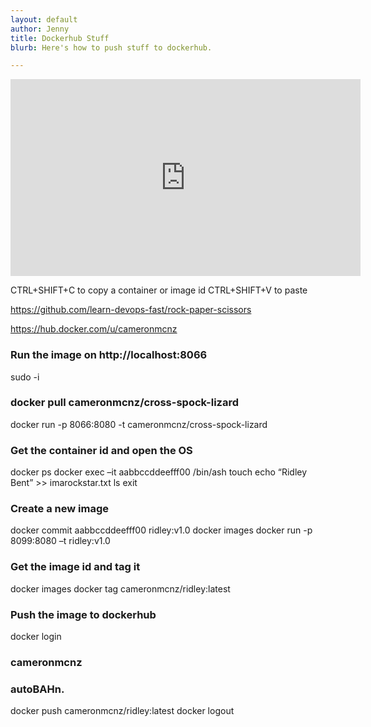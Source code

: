 ```yaml
---
layout: default
author: Jenny
title: Dockerhub Stuff
blurb: Here's how to push stuff to dockerhub.

---
```


<div class="embed-responsive embed-responsive-16by9">
<iframe src="https://youtu.be/embed/vkZ6aXjHFCU" allow="accelerometer; autoplay; clipboard-write; encrypted-media; gyroscope; picture-in-picture" allowfullscreen="" width="560" height="315" frameborder="0"></iframe>
</div>


CTRL+SHIFT+C to copy a container or image id
CTRL+SHIFT+V to paste

https://github.com/learn-devops-fast/rock-paper-scissors

https://hub.docker.com/u/cameronmcnz





### Run the image on http://localhost:8066
sudo -i
### docker pull cameronmcnz/cross-spock-lizard
docker run -p 8066:8080 -t cameronmcnz/cross-spock-lizard

### Get the container id and open the OS

docker ps
docker exec –it aabbccddeefff00 /bin/ash
touch echo “Ridley Bent” >> imarockstar.txt
ls
exit

### Create a new image

docker commit aabbccddeefff00 ridley:v1.0
docker images
docker run -p 8099:8080 –t ridley:v1.0

### Get the image id and tag it
docker images
docker tag <imageid> cameronmcnz/ridley:latest
  
  
### Push the image to dockerhub  
docker login 
### cameronmcnz
### autoBAHn.
docker push cameronmcnz/ridley:latest
docker logout



